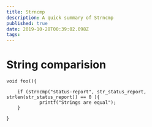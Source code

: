 ```yaml
---
title: Strncmp
description: A quick summary of Strncmp
published: true
date: 2019-10-28T00:39:02.098Z
tags: 
---
```


# String comparision




```c_cpp
void foo(){

    if (strncmp("status-report", str_status_report, strlen(str_status_report)) == 0 ){
		    printf("Strings are equal");
    }

}

```


